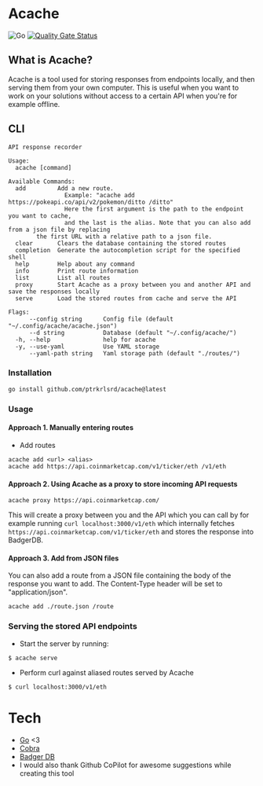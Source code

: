 # Acache
![Go](https://github.com/ptrkrlsrd/acache/workflows/Go/badge.svg)
[![Quality Gate Status](https://sonarcloud.io/api/project_badges/measure?project=ptrkrlsrd_acache&metric=alert_status)](https://sonarcloud.io/dashboard?id=ptrkrlsrd_acache)

## What is Acache?

Acache is a tool used for storing responses from endpoints locally, and then serving them from your own computer. This is useful when you want to work on your solutions without access to a certain API when you're for example offline.  

## CLI
```
API response recorder

Usage:
  acache [command]

Available Commands:
  add         Add a new route.
                Example: "acache add https://pokeapi.co/api/v2/pokemon/ditto /ditto"
                Here the first argument is the path to the endpoint you want to cache,
                and the last is the alias. Note that you can also add from a json file by replacing
        the first URL with a relative path to a json file.
  clear       Clears the database containing the stored routes
  completion  Generate the autocompletion script for the specified shell
  help        Help about any command
  info        Print route information
  list        List all routes
  proxy       Start Acache as a proxy between you and another API and save the responses locally
  serve       Load the stored routes from cache and serve the API

Flags:
      --config string      Config file (default "~/.config/acache/acache.json")
      --d string           Database (default "~/.config/acache/")
  -h, --help               help for acache
  -y, --use-yaml           Use YAML storage
      --yaml-path string   Yaml storage path (default "./routes/")

```

### Installation
```
go install github.com/ptrkrlsrd/acache@latest
```

### Usage
#### Approach 1. Manually entering routes
* Add routes
```
acache add <url> <alias>
acache add https://api.coinmarketcap.com/v1/ticker/eth /v1/eth
```
#### Approach 2. Using Acache as a proxy to store incoming API requests
```
acache proxy https://api.coinmarketcap.com/
```
This will create a proxy between you and the API which you can call by for example running `curl localhost:3000/v1/eth` which internally fetches `https://api.coinmarketcap.com/v1/ticker/eth` and stores the response into BadgerDB.

#### Approach 3. Add from JSON files
You can also add a route from a JSON file containing the body of the response you want to add. The Content-Type header will be set to "application/json".
```
acache add ./route.json /route
```



### Serving the stored API endpoints
* Start the server by running:
```
$ acache serve
```

* Perform curl against aliased routes served by Acache
```
$ curl localhost:3000/v1/eth
```

# Tech
- [Go](https://golang.org/) <3
- [Cobra](https://github.com/spf13/cobra)
- [Badger DB](https://github.com/dgraph-io/badger)
- I would also thank Github CoPilot for awesome suggestions while creating this tool
